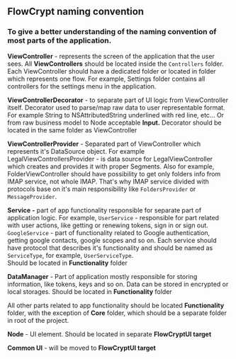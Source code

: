 ## FlowCrypt naming convention 

### To give a better understanding of the naming convention of most parts of the application.

**ViewController** - represents the screen of the application that the user sees. 
All **ViewControllers** should be located inside the `Controllers` folder. 
Each ViewController should have a dedicated folder or located in folder which represents one flow. 
For example, Settings folder contains all controllers for the settings menu in the application. 
 
**ViewControllerDecorator** - to separate part of UI logic from ViewController itself. 
Decorator used to parse/map raw data to user representable format. 
For example String to NSAttributedString underlined with red line, etc... Or from raw business  model to Node acceptable **Input.** 
Decorator should be located in the same folder as ViewController

**ViewControllerProvider** - Separated part of ViewController which represents it's DataSource object. 
For example LegalViewControllersProvider - is data source for LegalViewController which creates and provides it with proper Segments. 
Also for example, FolderViewController should have possibility to get only folders info from IMAP service, not whole IMAP. 
That's why IMAP service divided with protocols base on it's main responsibility like `FoldersProvider` or `MessageProvider`.  

**Service -** part of app functionality responsible for separate part of application logic. 
For example, `UserService` - responsible for part related with user actions, like getting or renewing tokens, sign in or sign out. 
`GoogleService` - part of functionality related to Google authentication, getting google contacts, google scopes and so on. 
Each service should have protocol that describes it's functionality and should be named as `ServiceType`, for example, `UserServiceType`.  
Should be located in **Functionality** folder 

**DataManager** - Part of application mostly responsible for storing information, like tokens, keys and so on. 
Data can be stored in encrypted or local storages. 
Should be located in **Functionality** folder 

All other parts related to app functionality should be located **Functionality** folder, with the exception of **Core** folder, which should be a separate folder in root of the project. 

**Node** - UI element. Should be located in separate **FlowCryptUI target**

**Common UI** - will be moved to  **FlowCryptUI target**


